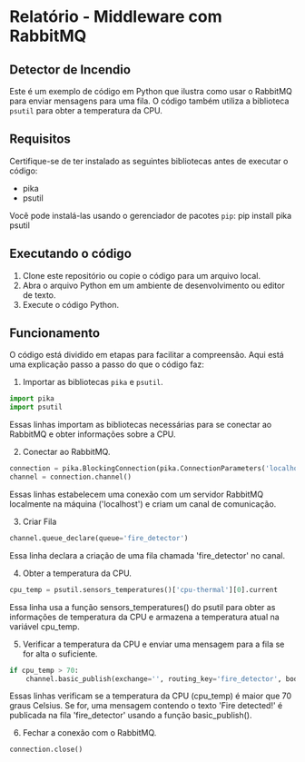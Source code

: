 # Relatório - Middleware com RabbitMQ
## Detector de Incendio

Este é um exemplo de código em Python que ilustra como usar o RabbitMQ para enviar mensagens para uma fila. O código também utiliza a biblioteca `psutil` para obter a temperatura da CPU.

## Requisitos

Certifique-se de ter instalado as seguintes bibliotecas antes de executar o código:

- pika
- psutil

Você pode instalá-las usando o gerenciador de pacotes `pip`: pip install pika psutil

## Executando o código

1. Clone este repositório ou copie o código para um arquivo local.
2. Abra o arquivo Python em um ambiente de desenvolvimento ou editor de texto.
3. Execute o código Python.


## Funcionamento

O código está dividido em etapas para facilitar a compreensão. Aqui está uma explicação passo a passo do que o código faz:

1. Importar as bibliotecas `pika` e `psutil`.

```python
import pika
import psutil
```
Essas linhas importam as bibliotecas necessárias para se conectar ao RabbitMQ e obter informações sobre a CPU.

2. Conectar ao RabbitMQ.
```python
connection = pika.BlockingConnection(pika.ConnectionParameters('localhost'))
channel = connection.channel()
```
Essas linhas estabelecem uma conexão com um servidor RabbitMQ localmente na máquina ('localhost') e criam um canal de comunicação.

3. Criar Fila
```python
channel.queue_declare(queue='fire_detector')
```
Essa linha declara a criação de uma fila chamada 'fire_detector' no canal.

4. Obter a temperatura da CPU.
```python
cpu_temp = psutil.sensors_temperatures()['cpu-thermal'][0].current
```
Essa linha usa a função sensors_temperatures() do psutil para obter as informações de temperatura da CPU e armazena a temperatura atual na variável cpu_temp.

5. Verificar a temperatura da CPU e enviar uma mensagem para a fila se for alta o suficiente.
```python
if cpu_temp > 70:
    channel.basic_publish(exchange='', routing_key='fire_detector', body='Fire detected!')
```
Essas linhas verificam se a temperatura da CPU (cpu_temp) é maior que 70 graus Celsius. Se for, uma mensagem contendo o texto 'Fire detected!' é publicada na fila 'fire_detector' usando a função basic_publish().

6. Fechar a conexão com o RabbitMQ.
```python
connection.close()
```
